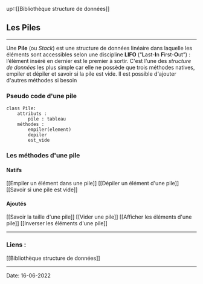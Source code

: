 

up::[[Bibliothèque structure de données]]

## Les Piles

---

Une **Pile** (ou _Stack_) est une structure de données linéaire dans laquelle les éléments sont accessibles selon une discipline **LIFO** (“**L**ast-**I**n **F**irst-**O**ut”) : l’élément inséré en dernier est le premier à sortir. C'est l'une des *structure de données* les plus simple car elle ne possède que trois méthodes natives, empiler et dépiler et savoir si la pile est vide. Il est possible d'ajouter d'autres méthodes si besoin


### Pseudo code d'une pile

```
class Pile:
	attributs :
		pile : tableau
	méthodes :
		empiler(element)
		depiler
		est_vide
```

### Les méthodes d'une pile

#### Natifs

[[Empiler un élément dans une pile]]
[[Dépiler un élément d'une pile]]
[[Savoir si une pile est vide]]

#### Ajoutés

[[Savoir la taille d'une pile]]
[[Vider une pile]]
[[Afficher les éléments d'une pile]]
[[Inverser les éléments d'une pile]]



---
### Liens :

[[Bibliothèque structure de données]]

---

Date: 16-06-2022